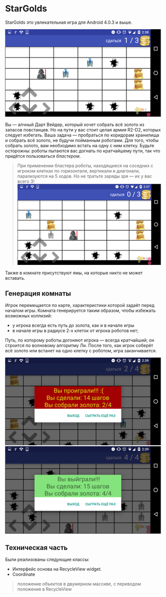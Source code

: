 ﻿# StarGolds

StarGolds это увлекательная игра для Android 4.0.3 и выше.

![Главный экран игры - карта](./images/just.png)

Вы — алчный Дарт Вейдер, который хочет собрать всё золото из запасов повстанцев. Но на пути у вас стоит целая армия R2-D2, которых следует избегать. Ваша задача — пробраться по коридорам хранилища и собрать всё золото, не будучи пойманным роботами. Для того, чтобы собрать золото, вам необходимо встать на одну с ним клетку. Будьте осторожны: роботы пытаются вас догнать по кратчайшему пути, так что придётся пользоваться *бластером*.

> При применении бластера роботы, находящиеся на соседних с игроком клетках
по горизонтали, вертикали и диагонали, парализуются на 5 ходов. Но не тратьте заряды зря — их у вас всего 3!
> ![Один замороженный робот](./images/freeze.png)

Также в комнате присутствуют ямы, на которые никто не может вставать.

## Генерация комнаты
Игрок перемещается по карте, характеристики которой задаёт перед началом игры. Комната генерируется таким образом, чтобы избежать возможных коллизий:

 * у игрока всегда есть путь до золота, как и в начале игры
 * в начале игры в радиусе 2-х клеток от игрока роботов нет;

Путь, по которому роботы догоняют игрока — всегда кратчайший; он строится по волновому алгоритму Ли.
После того, как игрок соберёт всё золото или встанет на одно клетку с роботом, игра заканчивается.

![Проигрыш](./images/gameover.png)
![Победа](./images/win.png)


## Техническая часть

Были реализованы следующие классы:
 * Интерфейс основа на RecycleView widget. 
 * Coordinate
>положение объектов в двумерном массиве, с переводом положения в RecycleView 

